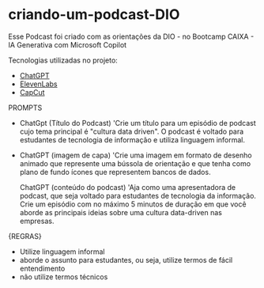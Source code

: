# criando-um-podcast-DIO
Esse Podcast foi criado com as orientações da DIO - no Bootcamp CAIXA - IA Generativa com Microsoft Copilot

Tecnologias utilizadas no projeto:
- [ChatGPT](https://chat.openai.com/)
- [ElevenLabs](https://elevenlabs.io/)
- [CapCut](https://www.capcut.com/pt-br/)
  
PROMPTS
- ChatGpt (Título do Podcast)
'Crie um título para um episódio de podcast cujo tema principal é "cultura data driven". O podcast é voltado para estudantes de tecnologia de informação e utiliza linguagem informal.

- ChatGPT (imagem de capa)
'Crie uma imagem em formato de desenho animado que represente uma bússola de orientação e que tenha como plano de fundo ícones que representem bancos de dados.

  ChatGPT (conteúdo do podcast)
  'Aja como uma apresentadora de podcast, que seja voltado para estudantes de tecnologia da informação. Crie um episódio com no máximo 5 minutos de duração em que você aborde as principais ideias sobre uma cultura data-driven nas empresas.

{REGRAS}
- Utilize linguagem informal
- aborde o assunto para estudantes, ou seja, utilize termos de fácil entendimento 
- não utilize termos técnicos 
